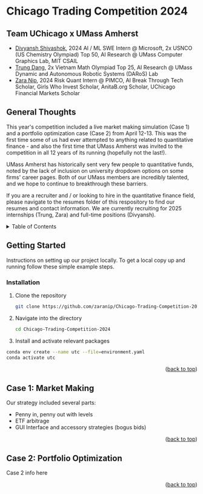 # Chicago Trading Competition 2024
## Team UChicago x UMass Amherst
- <a href="https://github.com/coolkite/">Divyansh Shivashok</a>, 2024 AI / ML SWE Intern @ Microsoft, 2x USNCO (US Chemistry Olympiad) Top 50, AI Research @ UMass Computer Graphics Lab, MIT CSAIL
- <a href="https://github.com/dmtrung14/">Trung Dang</a>, 2x Vietnam Math Olympiad Top 25, AI Research @ UMass Dynamic and Autonomous Robotic Systems (DARoS) Lab
- <a href="https://github.com/zaranip/">Zara Nip</a>, 2024 Risk Quant Intern @ PIMCO, AI Break Through Tech Scholar, Girls Who Invest Scholar, AnitaB.org Scholar, UChicago Financial Markets Scholar

## General Thoughts
This year's competition included a live market making simulation (Case 1) and a portfolio optimization case (Case 2) from April 12-13. This was the first time some of us had ever attempted to anything related to quantitative finance - and also the first time that UMass Amherst was invited to the competition in all 12 years of its running (hopefully not the last!).

UMass Amherst has historically sent very few people to quantitative funds, noted by the lack of inclusion on university dropdown options on some firms' career pages. Both of our UMass members are incredibly talented, and we hope to continue to breakthrough these barriers.

If you are a recruiter and / or looking to hire in the quantitative finance field, please navigate to the resumes folder of this respository to find our resumes and contact information. We are currently recruiting for 2025 internships (Trung, Zara) and full-time positions (Divyansh).

<!-- TABLE OF CONTENTS -->
<details>
  <summary>Table of Contents</summary>
  <ol>
    <li>
      <a href="#getting-started">Getting Started</a>
      <ul>
        <li><a href="#installation">Installation</a></li>
      </ul>
    </li>
    <li><a href="#case-1-market-making">Case 1</a></li>
    <li><a href="#case-2-portfolio-optimization">Case 2</a></li>
    <li><a href="#contact">Recruiting</a></li>
  </ol>
</details>

<!-- GETTING STARTED -->
## Getting Started

Instructions on setting up our project locally.
To get a local copy up and running follow these simple example steps.


### Installation

1. Clone the repository
   ```sh
   git clone https://github.com/zaranip/Chicago-Trading-Competition-2024/
   ```
2. Navigate into the directory
   ```sh
   cd Chicago-Trading-Competition-2024
   ```
3. Install and activate relevant packages
  ```sh
  conda env create --name utc --file=environment.yaml
  conda activate utc
  ```

<p align="right">(<a href="#readme-top">back to top</a>)</p>

<!-- Case 1 -->
## Case 1: Market Making

Our strategy included several parts:
<ul>
  <li>
    Penny in, penny out with levels
  </li>
  <li>
    ETF arbitrage
  </li>
    <li>
    GUI Interface and accessory strategies (bogus bids)
    </li>
</ul>
<p align="right">(<a href="#readme-top">back to top</a>)</p>

<!-- Case 2 -->
## Case 2: Portfolio Optimization

Case 2 info here

<p align="right">(<a href="#readme-top">back to top</a>)</p>

